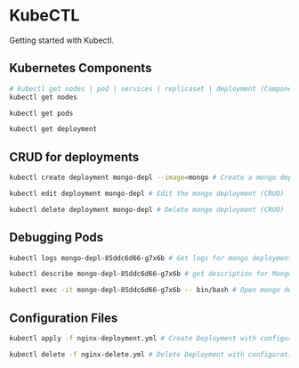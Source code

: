 
# KubeCTL

Getting started with Kubectl.

## Kubernetes Components

```bash
# kubectl get nodes | pod | services | replicaset | deployment (Components)
kubectl get nodes 

kubectl get pods 

kubectl get deployment
```

## CRUD for deployments

```bash
kubectl create deployment mongo-depl --image=mongo # Create a mongo deployment (CRUD)

kubectl edit deployment mongo-depl # Edit the mongo deployment (CRUD)

kubectl delete deployment mongo-depl # Delete mongo deployment (CRUD)
```

## Debugging Pods

```bash
kubectl logs mongo-depl-85ddc6d66-g7x6b # Get logs for mongo deployment (Logging)

kubectl describe mongo-depl-85ddc6d66-g7x6b # get description for Mongo pod (Components - Container setup)

kubectl exec -it mongo-depl-85ddc6d66-g7x6b -- bin/bash # Open mongo deployment interactive terminal (Terminal)
```

## Configuration Files

```bash
kubectl apply -f nginx-deployment.yml # Create Deployment with configuration file (Configuration file)

kubectl delete -f nginx-delete.yml # Delete Deployment with configuration file (Configuration file)
```
